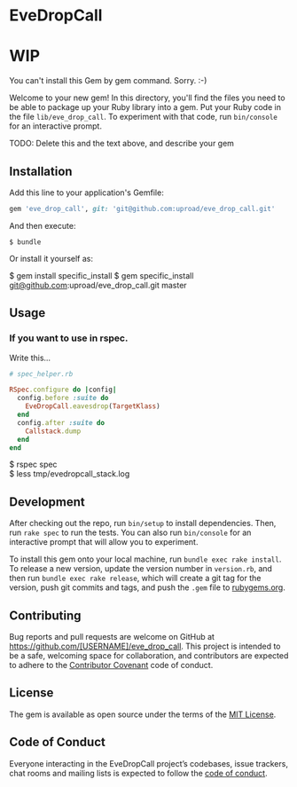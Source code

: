 # EveDropCall

# WIP
You can't install this Gem by gem command. Sorry. :-)



Welcome to your new gem! In this directory, you'll find the files you need to be able to package up your Ruby library into a gem. Put your Ruby code in the file `lib/eve_drop_call`. To experiment with that code, run `bin/console` for an interactive prompt.

TODO: Delete this and the text above, and describe your gem

## Installation

Add this line to your application's Gemfile:

```ruby
gem 'eve_drop_call', git: 'git@github.com:uproad/eve_drop_call.git'
```

And then execute:

    $ bundle

Or install it yourself as:

   $ gem install specific_install
   $ gem specific_install git@github.com:uproad/eve_drop_call.git master

## Usage

### If you want to use in rspec.

Write this...

```ruby
# spec_helper.rb

RSpec.configure do |config|
  config.before :suite do
    EveDropCall.eavesdrop(TargetKlass)
  end
  config.after :suite do
    Callstack.dump
  end
end
```

$ rspec spec  
$ less tmp/evedropcall_stack.log

## Development

After checking out the repo, run `bin/setup` to install dependencies. Then, run `rake spec` to run the tests. You can also run `bin/console` for an interactive prompt that will allow you to experiment.

To install this gem onto your local machine, run `bundle exec rake install`. To release a new version, update the version number in `version.rb`, and then run `bundle exec rake release`, which will create a git tag for the version, push git commits and tags, and push the `.gem` file to [rubygems.org](https://rubygems.org).

## Contributing

Bug reports and pull requests are welcome on GitHub at https://github.com/[USERNAME]/eve_drop_call. This project is intended to be a safe, welcoming space for collaboration, and contributors are expected to adhere to the [Contributor Covenant](http://contributor-covenant.org) code of conduct.

## License

The gem is available as open source under the terms of the [MIT License](https://opensource.org/licenses/MIT).

## Code of Conduct

Everyone interacting in the EveDropCall project’s codebases, issue trackers, chat rooms and mailing lists is expected to follow the [code of conduct](https://github.com/[USERNAME]/eve_drop_call/blob/master/CODE_OF_CONDUCT.md).
